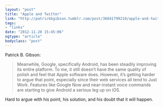 ```yaml
---
layout: "post"
title: "Apple and Twitter"
link: "http://patrickbgibson.tumblr.com/post/36041799210/apple-and-twitter"
tags: 
- "links"
date: "2012-11-20 15:45:06"
ogtype: "article"
bodyclass: "post"
---
```


Patrick B. Gibson:

> Meanwhile, Google, specifically Android, has been steadily improving its entire platform. To me, it still doesn’t have the same quality of polish and feel that Apple software does. However, it’s getting harder to argue that point, especially since their web services all tend to Just Work. Features like Google Now and near-instant voice commands are starting to give Android a serious leg up on iOS.

Hard to argue with his point, his solution, and his doubt that it will happen.